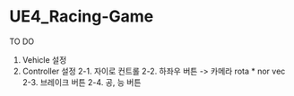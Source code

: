 # UE4_Racing-Game

TO DO
1. Vehicle 설정
2. Controller 설정
2-1. 자이로 컨트롤
2-2. 하좌우 버튼 -> 카메라 rota * nor vec
2-3. 브레이크 버튼
2-4. 공, 능 버튼
